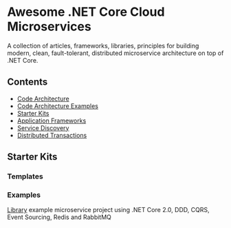 # Awesome .NET Core Cloud Microservices

A collection of articles, frameworks, libraries, principles for building modern, clean, fault-tolerant, distributed microservice architecture on top of .NET Core. 

## Contents

* [Code Architecture](#codearchitecture)
* [Code Architecture Examples](#codearchitectureexamples)
* [Starter Kits](#starterkits)
* [Application Frameworks](#applicationframeworks)
* [Service Discovery](#servicediscovery)
* [Distributed Transactions](#distributedtransactions)


## Starter Kits

### Templates

### Examples

[Library](https://github.com/lamondlu/Library) example microservice project using .NET Core 2.0, DDD, CQRS, Event Sourcing, Redis and RabbitMQ
